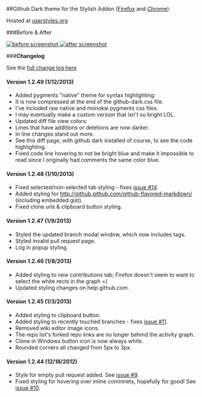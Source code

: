 ##Github Dark theme for the Stylish Addon ([Firefox](https://addons.mozilla.org/en-US/firefox/addon/2108/) and [Chrome](https://chrome.google.com/extensions/detail/fjnbnpbmkenffdnngjfgmeleoegfcffe)).

Hosted at [userstyles.org](http://userstyles.org/styles/37035)

###Before & After

 [ ![before screenshot](http://mottie.github.com/Github-Dark/images/before_th.jpg) ](http://mottie.github.com/Github-Dark/images/before.jpg)
 [ ![after screenshot](http://mottie.github.com/Github-Dark/images/after_th.jpg) ](http://mottie.github.com/Github-Dark/images/after.jpg)

###**Changelog**

See the [full change log here](https://github.com/Mottie/Github-Dark/wiki)

#### Version 1.2.49 (1/12/2013)

* Added pygments "native" theme for syntax highlighting:
 * It is now compressed at the end of the github-dark.css file.
 * I've included raw native and monokai pygments css files.
 * I may eventually make a custom version that isn't so bright LOL.
* Updated diff file view colors:
 * Lines that have additions or deletions are now darker.
 * In line changes stand out more.
 * See this diff page, with github dark installed of course, to see the code highlighting.
* Fixed code line hovering to not be bright blue and make it impossible to read since I originally had comments the same color blue.

#### Version 1.2.48 (1/10/2013)

* Fixed selected/non-selected tab styling - fixes [issue #14](https://github.com/Mottie/Github-Dark/issues/14).
* Added styling for http://github.github.com/github-flavored-markdown/ (including embedded gist).
* Fixed clone urls &amp; clipboard button styling.

#### Version 1.2.47 (1/9/2013)

* Styled the updated branch modal window, which now includes tags.
* Styled invalid pull request page.
* Log in popup styling.

#### Version 1.2.46 (1/8/2013)

* Added styling to new contributions tab; Firefox doesn't seem to want to select the white rects in the graph =(
* Updated styling changes on help.github.com.

#### Version 1.2.45 (1/3/2013)

* Added styling to clipboard button.
* Added styling to recently touched branches - fixes [issue #11](https://github.com/Mottie/Github-Dark/issues/11).
* Removed wiki editor image icons.
* The repo list's forked repo links are no longer behind the activity graph.
* Clone in Windows button icon is now always white.
* Rounded corners all changed from 5px to 3px.

#### Version 1.2.44 (12/18/2012)

* Style for empty pull request added. See [issue #9](https://github.com/Mottie/Github-Dark/issues/9).
* Fixed styling for hovering over inline commnets, hopefully for good! See [issue #10](https://github.com/Mottie/Github-Dark/issues/10).
